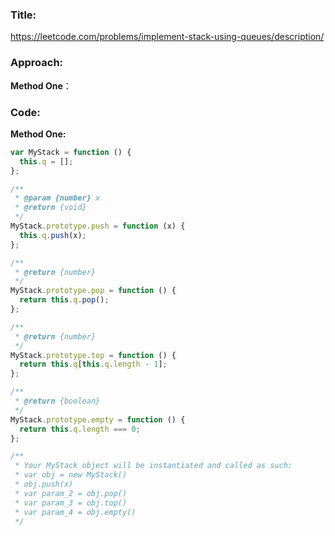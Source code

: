 ### **Title:**

https://leetcode.com/problems/implement-stack-using-queues/description/

### **Approach:**

**Method One**：

### **Code:**

**Method One:**

```js
var MyStack = function () {
  this.q = [];
};

/**
 * @param {number} x
 * @return {void}
 */
MyStack.prototype.push = function (x) {
  this.q.push(x);
};

/**
 * @return {number}
 */
MyStack.prototype.pop = function () {
  return this.q.pop();
};

/**
 * @return {number}
 */
MyStack.prototype.top = function () {
  return this.q[this.q.length - 1];
};

/**
 * @return {boolean}
 */
MyStack.prototype.empty = function () {
  return this.q.length === 0;
};

/**
 * Your MyStack object will be instantiated and called as such:
 * var obj = new MyStack()
 * obj.push(x)
 * var param_2 = obj.pop()
 * var param_3 = obj.top()
 * var param_4 = obj.empty()
 */
```
